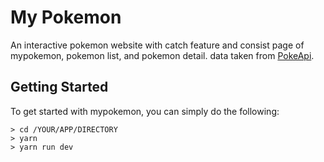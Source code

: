 # My Pokemon

An interactive pokemon website with catch feature and consist page of mypokemon, pokemon list, and pokemon detail.
data taken from [PokeApi][pokeapi].

## Getting Started

To get started with mypokemon, you can simply do the following:

```
> cd /YOUR/APP/DIRECTORY
> yarn
> yarn run dev
```

[pokeapi]: https://pokeapi.co/docs/v2.html
